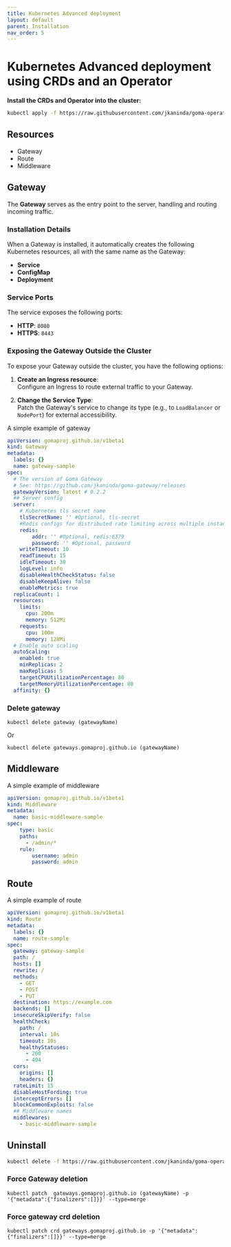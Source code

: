 ```yaml
---
title: Kubernetes Advanced deployment
layout: default
parent: Installation
nav_order: 5
---
```


# Kubernetes Advanced deployment using CRDs and an Operator

**Install the CRDs and Operator into the cluster:**

```sh
kubectl apply -f https://raw.githubusercontent.com/jkaninda/goma-operator/main/dist/install.yaml
```

## Resources

- Gateway
- Route
- Middleware

## Gateway
The **Gateway** serves as the entry point to the server, handling and routing incoming traffic.

### Installation Details

When a Gateway is installed, it automatically creates the following Kubernetes resources, all with the same name as the Gateway:

- **Service**
- **ConfigMap**
- **Deployment**

### Service Ports

The service exposes the following ports:

- **HTTP**: `8080`
- **HTTPS**: `8443`

### Exposing the Gateway Outside the Cluster

To expose your Gateway outside the cluster, you have the following options:

1. **Create an Ingress resource**:  
   Configure an Ingress to route external traffic to your Gateway.

2. **Change the Service Type**:  
   Patch the Gateway's service to change its type (e.g., to `LoadBalancer` or `NodePort`) for external accessibility.

A simple example of gateway

```yaml
apiVersion: gomaproj.github.io/v1beta1
kind: Gateway
metadata:
  labels: {}
  name: gateway-sample
spec:
  # The version of Goma Gateway
  # See: https://github.com/jkaninda/goma-gateway/releases
  gatewayVersion: latest # 0.2.2
  ## Server config
  server:
    # Kubernetes tls secret name
    tlsSecretName: '' #Optional, tls-secret
    #Redis configs for distributed rate limiting across multiple instances
    redis:
        addr: '' #Optional, redis:6379
        password: '' #Optional, password
    writeTimeout: 10
    readTimeout: 15
    idleTimeout: 30
    logLevel: info
    disableHealthCheckStatus: false
    disableKeepAlive: false
    enableMetrics: true
  replicaCount: 1
  resources:
    limits:
      cpu: 200m
      memory: 512Mi
    requests:
      cpu: 100m
      memory: 128Mi
  # Enable auto scaling
  autoScaling:
    enabled: true
    minReplicas: 2
    maxReplicas: 5
    targetCPUUtilizationPercentage: 80
    targetMemoryUtilizationPercentage: 80
  affinity: {}
```
### Delete gateway
```shell
kubectl delete gateway (gatewayName)
```
Or

```shell
kubectl delete gateways.gomaproj.github.io (gatewayName)
```

## Middleware

A simple example of middleware

```yaml
apiVersion: gomaproj.github.io/v1beta1
kind: Middleware
metadata:
  name: basic-middleware-sample
spec:
    type: basic
    paths:
      - /admin/*
    rule:
        username: admin
        password: admin
```

## Route

A simple example of route

```yaml
apiVersion: gomaproj.github.io/v1beta1
kind: Route
metadata:
  labels: {}
  name: route-sample
spec:
  gateway: gateway-sample
  path: /
  hosts: []
  rewrite: /
  methods:
    - GET
    - POST
    - PUT
  destination: https://example.com
  backends: []
  insecureSkipVerify: false
  healthCheck:
    path: /
    interval: 10s
    timeout: 10s
    healthyStatuses:
      - 200
      - 404
  cors:
    origins: []
    headers: {}
  rateLimit: 15
  disableHostFording: true
  interceptErrors: []
  blockCommonExploits: false
  ## Middleware names
  middlewares:
    - basic-middleware-sample
```

## Uninstall

```sh
kubectl delete -f https://raw.githubusercontent.com/jkaninda/goma-operator/main/dist/install.yaml
```

### Force Gateway deletion

```shell
kubectl patch  gateways.gomaproj.github.io (gatewayName) -p '{"metadata":{"finalizers":[]}}' --type=merge
```

### Force gateway crd deletion

```shell
kubectl patch crd gateways.gomaproj.github.io -p '{"metadata":{"finalizers":[]}}' --type=merge

```